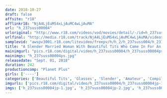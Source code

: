 ```yaml
---
date: 2018-10-27
draft: false
affsite: "r18"
afflinkr18: "NjA4LjEuMS4xLjAuMC4wLjAuMA"
url: "h_237suss00004"
urloriginal: "http://www.r18.com/videos/vod/movies/detail/-/id=h_237suss00004"
urlfinal: "http://media.r18.com/track/NjA4LjEuMS4xLjAuMC4wLjAuMA/videos/vod/movies/detail/-/id=h_237suss00004"
samplevid: "awspv3001.r18.com/litevideo/freepv/h/h_2/h_237suss004/h_237suss004_dmb_w.mp4"
title: "A Slender Married Woman With Beautiful Tits Who Came In For An AV Interview Highlights 6 Ladies"
mainimgurl: "pics.r18.com/digital/video/h_237suss00004/h_237suss00004ps.jpg"
mainimgs: "h_237suss00004ps.jpg"
releasedate: "Sept. 01, 2018"
duration: 242
productioncomp: "Planet Plus"
girls: ['----']
categories: ['Beautiful Tits', 'Glasses', 'Slender', 'Amateur', 'Compilation', 'Over 4 Hours', 'Hi-Def']
imgurls: ['pics.r18.com/digital/video/h_237suss00004/h_237suss00004jp-1.jpg', 'pics.r18.com/digital/video/h_237suss00004/h_237suss00004jp-2.jpg', 'pics.r18.com/digital/video/h_237suss00004/h_237suss00004jp-3.jpg', 'pics.r18.com/digital/video/h_237suss00004/h_237suss00004jp-4.jpg', 'pics.r18.com/digital/video/h_237suss00004/h_237suss00004jp-5.jpg', 'pics.r18.com/digital/video/h_237suss00004/h_237suss00004jp-6.jpg', 'pics.r18.com/digital/video/h_237suss00004/h_237suss00004jp-7.jpg', 'pics.r18.com/digital/video/h_237suss00004/h_237suss00004jp-8.jpg', 'pics.r18.com/digital/video/h_237suss00004/h_237suss00004jp-9.jpg', 'pics.r18.com/digital/video/h_237suss00004/h_237suss00004jp-10.jpg', 'pics.r18.com/digital/video/h_237suss00004/h_237suss00004jp-11.jpg', 'pics.r18.com/digital/video/h_237suss00004/h_237suss00004jp-12.jpg', 'pics.r18.com/digital/video/h_237suss00004/h_237suss00004jp-13.jpg', 'pics.r18.com/digital/video/h_237suss00004/h_237suss00004jp-14.jpg', 'pics.r18.com/digital/video/h_237suss00004/h_237suss00004jp-15.jpg', 'pics.r18.com/digital/video/h_237suss00004/h_237suss00004jp-16.jpg', 'pics.r18.com/digital/video/h_237suss00004/h_237suss00004jp-17.jpg', 'pics.r18.com/digital/video/h_237suss00004/h_237suss00004jp-18.jpg', 'pics.r18.com/digital/video/h_237suss00004/h_237suss00004jp-19.jpg', 'pics.r18.com/digital/video/h_237suss00004/h_237suss00004jp-20.jpg']
imgs: ['h_237suss00004jp-1.jpg', 'h_237suss00004jp-2.jpg', 'h_237suss00004jp-3.jpg', 'h_237suss00004jp-4.jpg', 'h_237suss00004jp-5.jpg', 'h_237suss00004jp-6.jpg', 'h_237suss00004jp-7.jpg', 'h_237suss00004jp-8.jpg', 'h_237suss00004jp-9.jpg', 'h_237suss00004jp-10.jpg', 'h_237suss00004jp-11.jpg', 'h_237suss00004jp-12.jpg', 'h_237suss00004jp-13.jpg', 'h_237suss00004jp-14.jpg', 'h_237suss00004jp-15.jpg', 'h_237suss00004jp-16.jpg', 'h_237suss00004jp-17.jpg', 'h_237suss00004jp-18.jpg', 'h_237suss00004jp-19.jpg', 'h_237suss00004jp-20.jpg']
---
```

